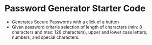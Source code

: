 # Password Generator Starter Code
* Generates Secure Passwords with a click of a button
* Given password criteria selection of length of characters (min: 8 characters and max: 128 characters), upper and lower case letters, numbers, and special characters. 

